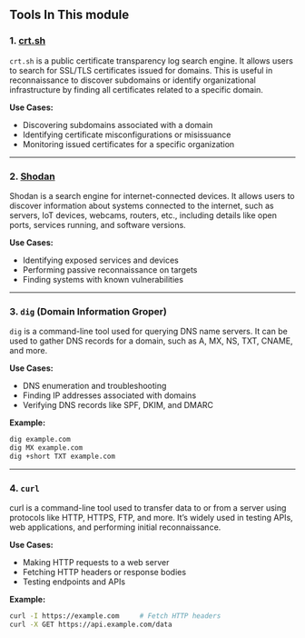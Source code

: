 ## Tools In This module

### 1. [crt.sh](https://crt.sh/)
`crt.sh` is a public certificate transparency log search engine. It allows users to search for SSL/TLS certificates issued for domains. This is useful in reconnaissance to discover subdomains or identify organizational infrastructure by finding all certificates related to a specific domain.

**Use Cases:**
- Discovering subdomains associated with a domain
- Identifying certificate misconfigurations or misissuance
- Monitoring issued certificates for a specific organization

---

### 2. [Shodan](https://www.shodan.io/)
Shodan is a search engine for internet-connected devices. It allows users to discover information about systems connected to the internet, such as servers, IoT devices, webcams, routers, etc., including details like open ports, services running, and software versions.

**Use Cases:**
- Identifying exposed services and devices
- Performing passive reconnaissance on targets
- Finding systems with known vulnerabilities

---

### 3. `dig` (Domain Information Groper)
`dig` is a command-line tool used for querying DNS name servers. It can be used to gather DNS records for a domain, such as A, MX, NS, TXT, CNAME, and more.

**Use Cases:**
- DNS enumeration and troubleshooting
- Finding IP addresses associated with domains
- Verifying DNS records like SPF, DKIM, and DMARC

**Example:**
```bash
dig example.com
dig MX example.com
dig +short TXT example.com
```

---

### 4. `curl`
curl is a command-line tool used to transfer data to or from a server using protocols like HTTP, HTTPS, FTP, and more. It’s widely used in testing APIs, web applications, and performing initial reconnaissance.

**Use Cases:**
- Making HTTP requests to a web server
- Fetching HTTP headers or response bodies
- Testing endpoints and APIs

**Example:**

```bash
curl -I https://example.com     # Fetch HTTP headers
curl -X GET https://api.example.com/data
```

